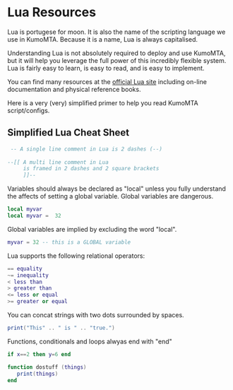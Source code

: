 # Lua Resources

Lua is portugese for moon.  It is also the name of the scripting language we use in KumoMTA.  Because it is a name, Lua is always capitalised.

Understanding Lua is not absolutely required to deploy and use KumoMTA, but it will help you leverage the full power of this incredibly flexible system. Lua is fairly easy to learn, is easy to read, and is easy to implement.

You can find many resources at the [official Lua site](https://www.lua.org/home.html) including on-line documentation and physical reference books.

Here is a very (very) simplified primer to help you read KumoMTA script/configs.

## Simplified Lua Cheat Sheet

```lua
 -- A single line comment in Lua is 2 dashes (--)
 
--[[ A multi line comment in Lua 
     is framed in 2 dashes and 2 square brackets
     ]]--
```

Variables should always be declared as "local" unless you fully understand the affects of setting a global variable.  Global variables are dangerous.

```lua
local myvar
local myvar =  32
```

Global variables are implied by excluding the word "local".

```lua
myvar = 32 -- this is a GLOBAL variable
```

Lua supports the following relational operators:

```lua
== equality
~= inequality
< less than
> greater than
<= less or equal
>= greater or equal
```

You can concat strings with two dots surrounded by spaces.  

```lua
print("This" .. " is " .. "true.")
```

Functions, conditionals and loops alwyas end with "end"

```lua
if x==2 then y=6 end

function dostuff (things)
   print(things)
end
```
